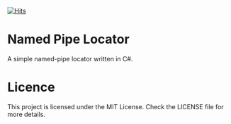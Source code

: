 [![Hits](https://views.seeyoufarm.com/api/count/incr/badge.svg?url=https%3A%2F%2Fgithub.com%2FMagnito14%2FNamedPipeLocator&count_bg=%2379C83D&title_bg=%232B2B2B&icon=csharp.svg&icon_color=%23E7E7E7&title=Repo+Views&edge_flat=false)](https://views.seeyoufarm.com)
# Named Pipe Locator
A simple named-pipe locator written in C#.

# Licence
This project is licensed under the MIT License. Check the LICENSE file for more details.
